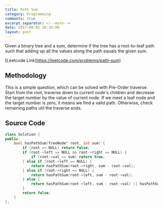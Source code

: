 ```yaml
---
title: Path Sum
category: Programming
comments: true
excerpt_separator: <!--more-->
date: 2017-08-01 16:24:00
layout: post
---
```

Given a binary tree and a sum, determine if the tree has a root-to-leaf path such that adding up all the values along the path equals the given sum.
<!--more-->

[Leetcode Link]https://leetcode.com/problems/path-sum)

## Methodology
This is a simple question, which can be solved with Pre-Order traverse. Start from the root, traverse down to current node's children and decrease the target number by the value of current node. If we meet a leaf node and the target number is zero, it means we find a valid path. Otherwise, check remaining paths util the traverse ends.

## Source Code
```C++
class Solution {
public:
    bool hasPathSum(TreeNode* root, int sum) {
        if (root == NULL) return false;
        if (root->left == NULL && root->right == NULL) {
            if (root->val == sum) return true;
        } else if (root->left == NULL) {
            return hasPathSum(root->right, sum - root->val);
        } else if (root->right == NULL) {
            return hasPathSum(root->left, sum - root->val);
        } else {
            return hasPathSum(root->left, sum - root->val) || hasPathSum(root->right, sum - root->val);
        }
        return false;
    }
};
```
